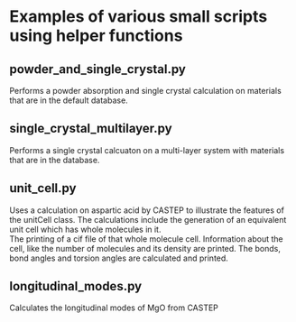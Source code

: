 # Examples of various small scripts using helper functions

## powder_and_single_crystal.py
Performs a powder absorption and single crystal calculation on materials that are in the default database.

## single_crystal_multilayer.py
Performs a single crystal calcuaton on a multi-layer system with materials that are in the database.

## unit_cell.py
Uses a calculation on aspartic acid by CASTEP to illustrate the features of the unitCell class.
The calculations include the generation of an equivalent unit cell which has whole molecules in it.  
The printing of a cif file of that whole molecule cell.
Information about the cell, like the number of molecules and its density are printed.
The bonds, bond angles and torsion angles are calculated and printed.

## longitudinal_modes.py
Calculates the longitudinal modes of MgO from CASTEP

